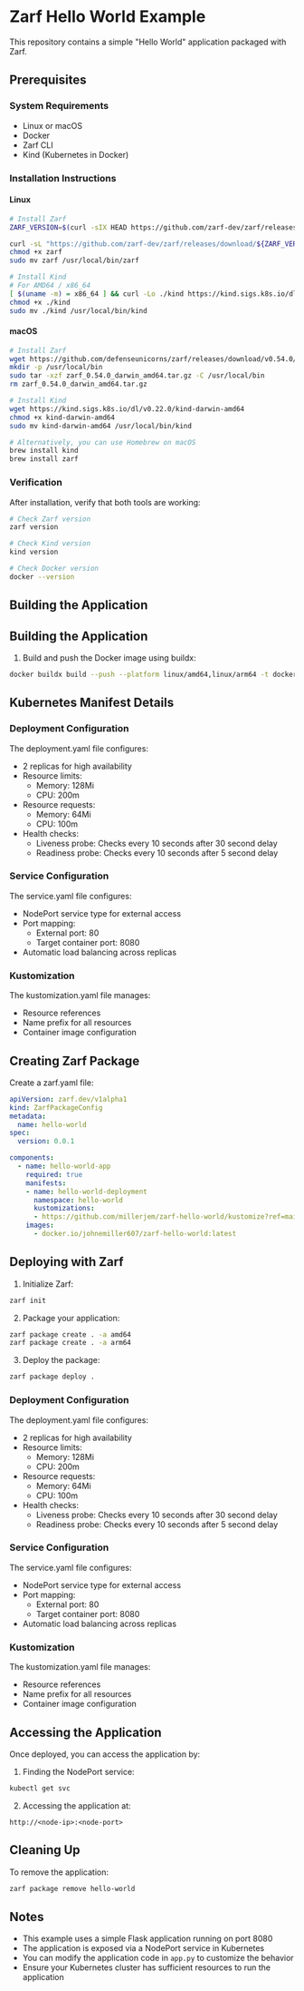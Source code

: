 # Zarf Hello World Example

This repository contains a simple "Hello World" application packaged with Zarf.

## Prerequisites

### System Requirements

- Linux or macOS
- Docker
- Zarf CLI
- Kind (Kubernetes in Docker)

### Installation Instructions

#### Linux

```bash
# Install Zarf
ZARF_VERSION=$(curl -sIX HEAD https://github.com/zarf-dev/zarf/releases/latest | grep -i ^location: | grep -Eo 'v[0-9]+.[0-9]+.[0-9]+')

curl -sL "https://github.com/zarf-dev/zarf/releases/download/${ZARF_VERSION}/zarf_${ZARF_VERSION}_Linux_amd64" -o zarf
chmod +x zarf
sudo mv zarf /usr/local/bin/zarf

# Install Kind
# For AMD64 / x86_64
[ $(uname -m) = x86_64 ] && curl -Lo ./kind https://kind.sigs.k8s.io/dl/v0.29.0/kind-linux-amd64
chmod +x ./kind
sudo mv ./kind /usr/local/bin/kind
```

#### macOS

```bash
# Install Zarf
wget https://github.com/defenseunicorns/zarf/releases/download/v0.54.0/zarf_0.54.0_darwin_amd64.tar.gz
mkdir -p /usr/local/bin
sudo tar -xzf zarf_0.54.0_darwin_amd64.tar.gz -C /usr/local/bin
rm zarf_0.54.0_darwin_amd64.tar.gz

# Install Kind
wget https://kind.sigs.k8s.io/dl/v0.22.0/kind-darwin-amd64
chmod +x kind-darwin-amd64
sudo mv kind-darwin-amd64 /usr/local/bin/kind

# Alternatively, you can use Homebrew on macOS
brew install kind
brew install zarf
```

### Verification

After installation, verify that both tools are working:

```bash
# Check Zarf version
zarf version

# Check Kind version
kind version

# Check Docker version
docker --version
```

## Building the Application

## Building the Application

1. Build and push the Docker image using buildx:
```bash
docker buildx build --push --platform linux/amd64,linux/arm64 -t docker.io/johnemiller607/zarf-hello-world:latest .
```

## Kubernetes Manifest Details

### Deployment Configuration
The deployment.yaml file configures:
- 2 replicas for high availability
- Resource limits:
  - Memory: 128Mi
  - CPU: 200m
- Resource requests:
  - Memory: 64Mi
  - CPU: 100m
- Health checks:
  - Liveness probe: Checks every 10 seconds after 30 second delay
  - Readiness probe: Checks every 10 seconds after 5 second delay

### Service Configuration
The service.yaml file configures:
- NodePort service type for external access
- Port mapping:
  - External port: 80
  - Target container port: 8080
- Automatic load balancing across replicas

### Kustomization
The kustomization.yaml file manages:
- Resource references
- Name prefix for all resources
- Container image configuration

## Creating Zarf Package

Create a zarf.yaml file:
```yaml
apiVersion: zarf.dev/v1alpha1
kind: ZarfPackageConfig
metadata:
  name: hello-world
spec:
  version: 0.0.1

components:
  - name: hello-world-app
    required: true
    manifests:
    - name: hello-world-deployment
      namespace: hello-world
      kustomizations:
      - https://github.com/millerjem/zarf-hello-world/kustomize?ref=main
    images:
      - docker.io/johnemiller607/zarf-hello-world:latest
```

## Deploying with Zarf

1. Initialize Zarf:
```bash
zarf init
```

2. Package your application:
```bash
zarf package create . -a amd64
zarf package create . -a arm64
```

3. Deploy the package:
```bash
zarf package deploy .
```

### Deployment Configuration
The deployment.yaml file configures:
- 2 replicas for high availability
- Resource limits:
  - Memory: 128Mi
  - CPU: 200m
- Resource requests:
  - Memory: 64Mi
  - CPU: 100m
- Health checks:
  - Liveness probe: Checks every 10 seconds after 30 second delay
  - Readiness probe: Checks every 10 seconds after 5 second delay

### Service Configuration
The service.yaml file configures:
- NodePort service type for external access
- Port mapping:
  - External port: 80
  - Target container port: 8080
- Automatic load balancing across replicas

### Kustomization
The kustomization.yaml file manages:
- Resource references
- Name prefix for all resources
- Container image configuration

## Accessing the Application

Once deployed, you can access the application by:
1. Finding the NodePort service:
```bash
kubectl get svc
```

2. Accessing the application at:
```
http://<node-ip>:<node-port>
```

## Cleaning Up

To remove the application:
```bash
zarf package remove hello-world
```

## Notes

- This example uses a simple Flask application running on port 8080
- The application is exposed via a NodePort service in Kubernetes
- You can modify the application code in `app.py` to customize the behavior
- Ensure your Kubernetes cluster has sufficient resources to run the application
